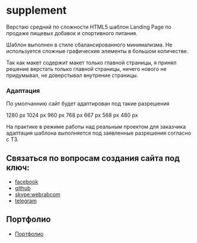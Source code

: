 # supplement

Верстаю средний по сложности HTML5 шаблон Landing Page по продаже пищевых добавок и спортивного питания.

Шаблон выполнен в стиле сбалансированного минимализма. Не используется сложные графические элементы в большом количестве.

Так как макет содержит макет только главной страницы, я принял решение верстать только главной страницы, ничего нового не придумывал, не доверстывал внутрение страницы.

### Адаптация

По умолчаннию сайт будет адаптирован под такие разрешения

1280 px
1024 px
 960 px
 768 px
 667 px
 568 px
 480 px

На практике в режиме работы над реальным проектом для заказчика адаптация шаблона выполняется под заявленные разрешения согласно с ТЗ.

## Связаться по вопросам создания сайта под ключ:

- [facebook](https://www.facebook.com/frontendercode)
- [github](https://github.com/frontend-coder)
- [skype:webrabcom](href="skype:webrabcom")
- [telegram](https://t.me/frontendcoder)

## Портфолио

- [Портфолио](https://frontend-coder.github.io)

